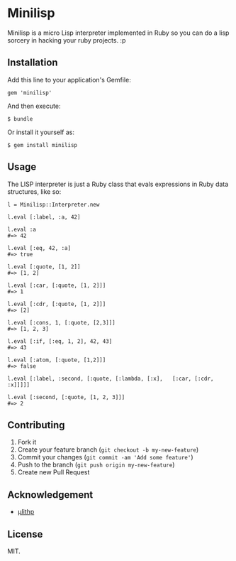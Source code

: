 # Minilisp

Minilisp is a micro Lisp interpreter implemented in Ruby so you can do a
lisp sorcery in hacking your ruby projects. :p

## Installation

Add this line to your application's Gemfile:

    gem 'minilisp'

And then execute:

    $ bundle

Or install it yourself as:

    $ gem install minilisp

## Usage

The LISP interpreter is just a Ruby class that evals expressions in Ruby data structures, like so:

    l = Minilisp::Interpreter.new
    
    l.eval [:label, :a, 42]

    l.eval :a
    #=> 42

    l.eval [:eq, 42, :a]
    #=> true

    l.eval [:quote, [1, 2]]
    #=> [1, 2]

    l.eval [:car, [:quote, [1, 2]]]
    #=> 1

    l.eval [:cdr, [:quote, [1, 2]]]
    #=> [2]

    l.eval [:cons, 1, [:quote, [2,3]]]
    #=> [1, 2, 3]

    l.eval [:if, [:eq, 1, 2], 42, 43]
    #=> 43

    l.eval [:atom, [:quote, [1,2]]]
    #=> false

    l.eval [:label, :second, [:quote, [:lambda, [:x],   [:car, [:cdr, :x]]]]]

    l.eval [:second, [:quote, [1, 2, 3]]]
    #=> 2

## Contributing

1. Fork it
2. Create your feature branch (`git checkout -b my-new-feature`)
3. Commit your changes (`git commit -am 'Add some feature'`)
4. Push to the branch (`git push origin my-new-feature`)
5. Create new Pull Request

## Acknowledgement

  + [μlithp]
    
## License

MIT.
    
[μlithp]: https://github.com/readevalprintlove/ulithp
